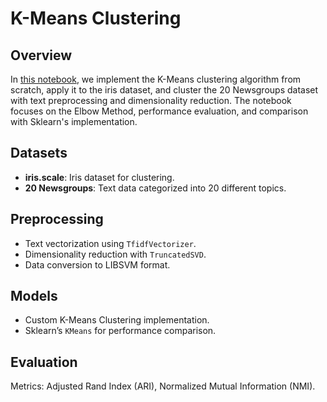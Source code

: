 # K-Means Clustering

## Overview

In [this notebook](./K-Means_Clustering.ipynb), we implement the K-Means clustering algorithm from scratch, apply it to the iris dataset, and cluster the 20 Newsgroups dataset with text preprocessing and dimensionality reduction. The notebook focuses on the Elbow Method, performance evaluation, and comparison with Sklearn's implementation.

## Datasets

- **iris.scale**: Iris dataset for clustering.
- **20 Newsgroups**: Text data categorized into 20 different topics.

## Preprocessing

- Text vectorization using `TfidfVectorizer`.
- Dimensionality reduction with `TruncatedSVD`.
- Data conversion to LIBSVM format.

## Models

- Custom K-Means Clustering implementation.
- Sklearn’s `KMeans` for performance comparison.

## Evaluation

Metrics: Adjusted Rand Index (ARI), Normalized Mutual Information (NMI).
